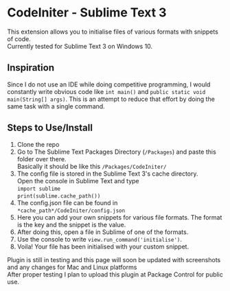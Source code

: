 CodeIniter - Sublime Text 3
===========================

This extension allows you to initialise files of various formats with snippets of code.
<br>Currently tested for Sublime Text 3 on Windows 10.

Inspiration
--------------------
Since I do not use an IDE while doing competitive programming, I would constantly write obvious code like ```int main()``` and 
```public static void main(String[] args)```. This is an attempt to reduce that effort by doing the same task with a single command.

Steps to Use/Install
--------------------
1. Clone the repo
2. Go to The Sublime Text Packages Directory (```/Packages```) and paste this folder over there.
<br>Basically it should be like this ```/Packages/CodeIniter/```
3. The config file is stored in the Sublime Text 3's cache directory.
<br>Open the console in Sublime Text and type <br>
```import sublime```
<br>```print(sublime.cache_path())```
4. The config.json file can be found in ```*cache_path*/CodeIniter/config.json```
5. Here you can add your own snippets for various file formats. The format is the key and the snippet is the value.
6. After doing this, open a file in Sublime of one of the formats.
7. Use the console to write ```view.run_command('initialise')```.
8. Voila! Your file has been initialised with your custom snippet.

Plugin is still in testing and this page will soon be updated with screenshots and any changes for Mac and Linux platforms
<br>After proper testing I plan to upload this plugin at Package Control for public use.
